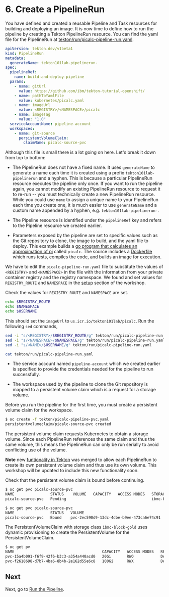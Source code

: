 # 6. Create a PipelineRun

You have defined and created a reusable Pipeline and Task resources for building and deploying an image. It is now time to define how to run the pipeline by creating a Tekton PipelineRun resource. You can find the yaml file for the PipelineRun at [tekton/run/picalc-pipeline-run.yaml](https://github.com/IBM/tekton-tutorial-openshift/blob/master/tekton/run/picalc-pipeline-run.yaml).

```yaml
apiVersion: tekton.dev/v1beta1
kind: PipelineRun
metadata:
  generateName: tekton101lab-pipelinerun-
spec:
  pipelineRef:
    name: build-and-deploy-pipeline
  params:
    - name: gitUrl
      value: https://github.com/ibm/tekton-tutorial-openshift/
    - name: pathToYamlFile
      value: kubernetes/picalc.yaml
    - name: imageUrl
      value: <REGISTRY>/<NAMESPACE>/picalc
    - name: imageTag
      value: "1.0"
  serviceAccountName: pipeline-account
  workspaces:
    - name: git-source
      persistentVolumeClaim:
        claimName: picalc-source-pvc
```

Although this file is small there is a lot going on here.  Let's break it down from top to bottom:

* The PipelineRun does not have a fixed name. It uses `generateName` to generate a name each time it is created using a prefix `tekton101lab-pipelinerun` and a hyphen. This is because a particular PipelineRun resource executes the pipeline only once. If you want to run the pipeline again, you cannot modify an existing PipelineRun resource to request it to re-run -- you must technically create a new PipelineRun resource. While you could use `name` to assign a unique name to your PipelineRun each time you create one, it is much easier to use `generateName` and a custom name appended by a hyphen, e.g. `tekton101lab-pipelinerun-`.

* The Pipeline resource is identified under the `pipelineRef` key and refers to the Pipeline resource we created earlier.

* Parameters exposed by the pipeline are set to specific values such as the Git repository to clone, the image to build, and the yaml file to deploy. This example builds a [go program that calculates an approximation of pi](https://github.com/IBM/tekton-tutorial-openshift/blob/master/src/picalc.go) called `picalc`. The source includes a [Dockerfile](src/Dockerfile) which runs tests, compiles the code, and builds an image for execution.

We have to edit the `picalc-pipeline-run.yaml` file to substitute the values of `<REGISTRY>` and `<NAMESPACE>` in the file with the information from your private container registry and the registry namespace. We found and set values for `REGISTRY_ROUTE` and `NAMESPACE` in the [setup](0_setup.md) section of the workshop.

Check the values for `REGISTRY_ROUTE` and `NAMESPACE` are set.

```bash
echo $REGISTRY_ROUTE
echo $NAMESPACE
echo $USERNAME
```

This should set the `imageUrl` to `us.icr.io/tekton101lab/picalc`. Run the following `sed` commands,

```bash
sed -i "s/<REGISTRY>/$REGISTRY_ROUTE/g" tekton/run/picalc-pipeline-run.yaml
sed -i "s/<NAMESPACE>/$NAMESPACE/g" tekton/run/picalc-pipeline-run.yaml
sed -i "s/<NAME>/$USERNAME/g" tekton/run/picalc-pipeline-run.yaml

cat tekton/run/picalc-pipeline-run.yaml
```

* The service account named `pipeline-account` which we created earlier is specified to provide the credentials needed for the pipeline to run successfully.

* The workspace used by the pipeline to clone the Git repository is mapped to a persistent volume claim which is a request for a storage volume.

Before you run the pipeline for the first time, you must create a persistent volume claim for the workspace.

```bash
$ oc create -f tekton/picalc-pipeline-pvc.yaml
persistentvolumeclaim/picalc-source-pvc created
```

The persistent volume claim requests Kubernetes to obtain a storage volume. Since each PipelineRun references the same claim and thus the same volume, this means the PipelineRun can only be run serially to avoid conflicting use of the volume.

**Note** new [funtionality in Tekton](https://github.com/tektoncd/pipeline/pull/2326) was merged to allow each PipelineRun to create its own persistent volume claim and thus use its own volume. This workshop will be updated to include this new functionality soon.

Check that the persistent volume claim is bound before continuing.

```bash
$ oc get pvc picalc-source-pvc
NAME                STATUS    VOLUME   CAPACITY   ACCESS MODES   STORAGECLASS      AGE
picalc-source-pvc   Pending                                      ibmc-block-gold   23s

$ oc get pvc picalc-source-pvc
NAME                STATUS   VOLUME                                     CAPACITY   ACCESS MODES   STORAGECLASS      AGE
picalc-source-pvc   Bound    pvc-2ec590d9-13dc-4dbe-b9ee-473ca6e74c91   20Gi       RWO            ibmc-block-gold   78s
```

The PersistentVolumeClaim with storage class `ibmc-block-gold` uses dynamic provisioning to create the PersistentVolume for the PersistentVolumeClaim.

```bash
$ oc get pv
NAME                                       CAPACITY   ACCESS MODES   RECLAIM POLICY   STATUS   CLAIM                                             STORAGECLASS     REASON   AGE
pvc-15a4b091-f6f9-42f6-b3c3-a354a440acd0   20Gi       RWO            Delete           Bound    tekton101lab/picalc-source-pvc                                              7m23s
pvc-f2618698-d7b7-4ba6-8b4b-2e162d55e6c8   100Gi      RWX            Delete           Bound    openshift-image-registry/image-registry-storage   ibmc-file-gold            22d
```

## Next

Next, go to [Run the Pipeline](7_run-the-pipeline.md).
